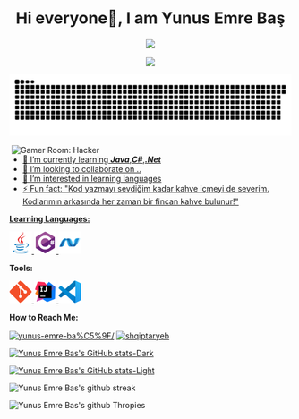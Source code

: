 

<h1 align="center">Hi everyone👋, I am Yunus Emre Baş</h1>

<p align="center">
<a href="https://git.io/typing-svg" target="blank"><img align="center" src="https://readme-typing-svg.herokuapp.com?font=Tourney&weight=900&size=31&pause=1500&color=29F2F7&center=true&vCenter=true&width=504&lines=Welcome+to+my+Github+profile">

<p align="center">
<a href="https://git.io/typing-svg" target="blank"><img align="center" src="https://readme-typing-svg.herokuapp.com?font=Gluten&weight=900&size=31&pause=1500&color=F70E0E&center=true&vCenter=true&width=504&lines=Everything+About+Me">

<div align="center"><img src="github-contribution-grid-snake-dark (1).svg"></div>














<img align="right" alt="Gamer Room: Hacker" width="500" src="https://github.com/emreyunusbas/emreyunusbas/assets/116023532/67dd657c-346f-436f-8ad9-23e6ac4dfc3b">




<p align="left">

- 🌱 I’m currently learning ***Java***,***C#***,***.Net*** <br>
- 👯 I’m looking to collaborate on .. <br>
- 🔭 I’m interested in learning languages <br>
- ⚡ Fun fact: "Kod yazmayı sevdiğim kadar kahve içmeyi de severim. Kodlarımın arkasında her zaman bir fincan kahve bulunur!" <br>

**Learning Languages:**
<p align="left">
  
<a href="https://www.java.com" target="_blank" rel="noreferrer"> <img src="https://raw.githubusercontent.com/devicons/devicon/master/icons/java/java-original.svg" alt="java" width="40" height="40"/> </a>
<a href="https://www.java.com" target="_blank" rel="noreferrer"> <img src="https://raw.githubusercontent.com/devicons/devicon/master/icons/csharp/csharp-original.svg" alt="java" width="40" height="40"/> </a>
<a href="https://www.java.com" target="_blank" rel="noreferrer"> <img src="https://raw.githubusercontent.com/devicons/devicon/master/icons/dot-net/dot-net-original.svg" alt="java" width="40" height="40"/> </a>

**Tools:**
<p align="left">
<a href="https://git-scm.com/" target="_blank" rel="noreferrer"> <img src="https://github.com/devicons/devicon/blob/master/icons/git/git-original.svg" alt="git" width="40" height="40"/> </a>
<a href="https://www.jetbrains.com/idea/" target="_blank" rel="noreferrer"> <img src="https://github.com/devicons/devicon/blob/master/icons/intellij/intellij-original.svg" alt="intellij" width="40" height="40"/> </a> 
<a href="https://code.visualstudio.com/" target="_blank" rel="noreferrer"> <img src="https://github.com/devicons/devicon/blob/master/icons/vscode/vscode-original.svg" alt="vscode" width="40" height="40"/> </a>   
  </p>

**How to Reach Me:**
<p align="left">
<a href="https://www.linkedin.com/in/yunus-emre-ba%C5%9F/" target="blank"><img align="center" src="https://raw.githubusercontent.com/rahuldkjain/github-profile-readme-generator/master/src/images/icons/Social/linked-in-alt.svg" alt="yunus-emre-ba%C5%9F/" height="30" width="40" /></a>
<a href="https://www.instagram.com/shqiptaryeb/" target="blank"><img align="center" src="https://i.hizliresim.com/ibl4yn2.png" alt="shqiptaryeb" height="40" width="40 /></a>
</p>
<br>

<img align="left" width="500" src="https://github-readme-streak-stats.herokuapp.com/?user=emreyunusbas&theme=blue-green">


[![Yunus Emre Bas's GitHub stats-Dark](https://github-readme-stats.vercel.app/api?username=emreyunusbas&show_icons=true&theme=dark#gh-dark-mode-only)](https://github.com/emreyunusbas/github-readme-stats#gh-dark-mode-only)

[![Yunus Emre Bas's GitHub stats-Light](https://github-readme-stats.vercel.app/api?username=emreyunusbas&show_icons=true&theme=default#gh-light-mode-only)](https://github.com/emreyunusbas/github-readme-stats#gh-light-mode-only)

![Yunus Emre Bas's github streak](https://github-readme-streak-stats.herokuapp.com/?user=emreyunusbas&theme=blue-green)

![Yunus Emre Bas's github Thropies](https://github-profile-trophy.vercel.app/?username=emreyunusbas&theme=radical&no-frame=false&no-bg=false&margin-w=4)


